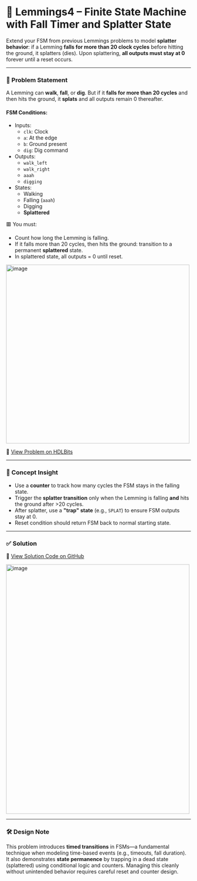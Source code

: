 # 🧠 Lemmings4 – Finite State Machine with Fall Timer and Splatter State

Extend your FSM from previous Lemmings problems to model **splatter behavior**: if a Lemming **falls for more than 20 clock cycles** before hitting the ground, it splatters (dies). Upon splattering, **all outputs must stay at 0** forever until a reset occurs.

---

### 📘 Problem Statement

A Lemming can **walk**, **fall**, or **dig**. But if it **falls for more than 20 cycles** and then hits the ground, it **splats** and all outputs remain 0 thereafter.

#### FSM Conditions:

- Inputs:
  - `clk`: Clock
  - `a`: At the edge
  - `b`: Ground present
  - `dig`: Dig command
- Outputs:
  - `walk_left`
  - `walk_right`
  - `aaah`
  - `digging`
- States:
  - Walking
  - Falling (`aaah`)
  - Digging
  - **Splattered**

🟥 You must:
- Count how long the Lemming is falling.
- If it falls more than 20 cycles, then hits the ground: transition to a permanent **splattered** state.
- In splattered state, all outputs = 0 until reset.

<img width="500" height="488" alt="image" src="https://github.com/user-attachments/assets/3739c090-7b6a-4c7a-9e7e-836238635ac3" />

🔗 [View Problem on HDLBits](https://hdlbits.01xz.net/wiki/Lemmings4)

---

### 🧩 Concept Insight

- Use a **counter** to track how many cycles the FSM stays in the falling state.
- Trigger the **splatter transition** only when the Lemming is falling **and** hits the ground after >20 cycles.
- After splatter, use a **"trap" state** (e.g., `SPLAT`) to ensure FSM outputs stay at 0.
- Reset condition should return FSM back to normal starting state.

---

### ✅ Solution

📄 [View Solution Code on GitHub](https://github.com/EswarAdithya011/HDLBits/blob/main/Problem%20Sets/3.%20Finite%20State%20Machines/3.1%20FSM/3.1.10%20Lemmings4/Lemmings4.v)

<img width="500" height="681" alt="image" src="https://github.com/user-attachments/assets/5d1ac45d-6515-46fb-87db-75e4f9d174d5" />

---

### 🛠 Design Note

This problem introduces **timed transitions** in FSMs—a fundamental technique when modeling time-based events (e.g., timeouts, fall duration). It also demonstrates **state permanence** by trapping in a dead state (splattered) using conditional logic and counters. Managing this cleanly without unintended behavior requires careful reset and counter design.
